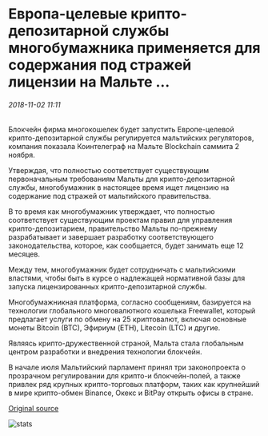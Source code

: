 # Европа-целевые крипто-депозитарной службы многобумажника применяется для содержания под стражей лицензии на Мальте ...

###### 2018-11-02 11:11

Блокчейн фирма многокошелек будет запустить Европе-целевой крипто-депозитарной службы регулируется мальтийских регуляторов, компания показала Коинтелеграф на Мальте Blockchain саммита 2 ноября.

Утверждая, что полностью соответствует существующим первоначальным требованиям Мальты для крипто-депозитарной службы, многобумажник в настоящее время ищет лицензию на содержание под стражей от мальтийского правительства.

В то время как многобумажник утверждает, что полностью соответствует существующим проектам правил для управления крипто-депозитарием, правительство Мальты по-прежнему разрабатывает и завершает разработку соответствующего законодательства, которое, как сообщается, будет занимать еще 12 месяцев.

Между тем, многобумажник будет сотрудничать с мальтийскими властями, чтобы быть в курсе о надлежащей нормативной базы для запуска лицензированных крипто-депозитарной службы.

Многобумажникная платформа, согласно сообщениям, базируется на технологии глобального многовалютного кошелька Freewallet, который предлагает услуги по обмену на 25 криптовалют, включая основные монеты Bitcoin (BTC), Эфириум (ETH), Litecoin (LTC) и другие.

Являясь крипто-дружественной страной, Мальта стала глобальным центром разработки и внедрения технологии блокчейн.

В начале июля Мальтийский парламент принял три законопроекта о прозрачном регулировании для крипто-и блокчейн-полей, а также привлек ряд крупных крипто-торговых платформ, таких как крупнейший в мире крипто-обмен Binance, Окекс и BitPay открыть офисы в стране.

[Original source](https://cointelegraph.com/news/europe-targeted-crypto-custodial-service-multiwallet-applies-for-custodial-license-in-malta)

![stats](https://c.statcounter.com/11760860/0/a89fa40b/1/ "stats")